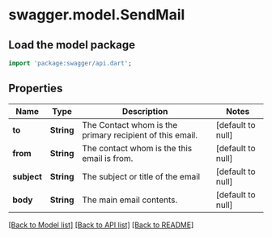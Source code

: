 # swagger.model.SendMail

## Load the model package
```dart
import 'package:swagger/api.dart';
```

## Properties
Name | Type | Description | Notes
------------ | ------------- | ------------- | -------------
**to** | **String** | The Contact whom is the primary recipient of this email. | [default to null]
**from** | **String** | The contact whom is the this email is from. | [default to null]
**subject** | **String** | The subject or title of the email | [default to null]
**body** | **String** | The main email contents. | [default to null]

[[Back to Model list]](../README.md#documentation-for-models) [[Back to API list]](../README.md#documentation-for-api-endpoints) [[Back to README]](../README.md)

